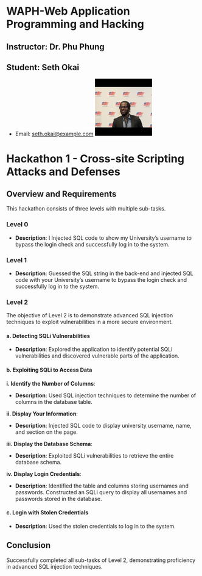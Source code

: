 # WAPH-Web Application Programming and Hacking
## Instructor: Dr. Phu Phung

## Student: Seth Okai
- Email: seth.okai@example.com
![Seth's Headshot](Images/headshot.jpg)

# Hackathon 1 - Cross-site Scripting Attacks and Defenses

## Overview and Requirements

This hackathon consists of three levels with multiple sub-tasks.

### Level 0
- **Description**: I  Injected SQL code to show my University’s username to bypass the login check and successfully log in to the system.

### Level 1
- **Description**: Guessed the SQL string in the back-end and injected SQL code with your University’s username to bypass the login check and successfully log in to the system.

### Level 2
The objective of Level 2 is to demonstrate advanced SQL injection techniques to exploit vulnerabilities in a more secure environment.


#### a. Detecting SQLi Vulnerabilities

- **Description**: Explored the application to identify potential SQLi vulnerabilities and discovered vulnerable parts of the application.

#### b. Exploiting SQLi to Access Data

**i. Identify the Number of Columns**:

- **Description**: Used SQL injection techniques to determine the number of columns in the database table.

**ii. Display Your Information**:

- **Description**: Injected SQL code to display university username, name, and section on the page.

**iii. Display the Database Schema**:

- **Description**: Exploited SQLi vulnerabilities to retrieve the entire database schema.

**iv. Display Login Credentials**:

- **Description**: Identified the table and columns storing usernames and passwords. Constructed an SQLi query to display all usernames and passwords stored in the database.

#### c. Login with Stolen Credentials

- **Description**: Used the stolen credentials to log in to the system.

## Conclusion

Successfully completed all sub-tasks of Level 2, demonstrating proficiency in advanced SQL injection techniques.


